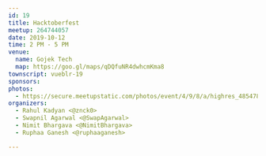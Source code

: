 ```yaml
---
id: 19
title: Hacktoberfest
meetup: 264744057
date: 2019-10-12
time: 2 PM - 5 PM
venue:
  name: Gojek Tech
  map: https://goo.gl/maps/qDQfuNR4dwhcmKma8
townscript: vueblr-19
sponsors:
photos:
  - https://secure.meetupstatic.com/photos/event/4/9/8/a/highres_485478826.jpeg
organizers:
  - Rahul Kadyan <@znck0>
  - Swapnil Agarwal <@SwapAgarwal>
  - Nimit Bhargava <@NimitBhargava>
  - Ruphaa Ganesh <@ruphaaganesh>

---
```


<EventPage />
